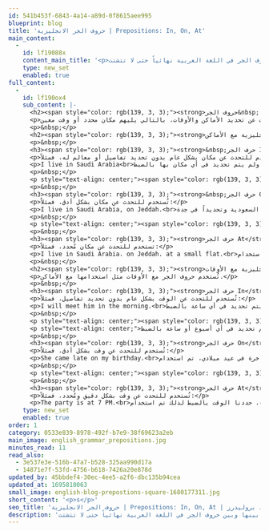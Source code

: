 ```yaml
---
id: 541b453f-6843-4a14-a89d-0f8615aee995
blueprint: blog
title: 'حروف الجر الانجليزية | Prepositions: In, On, At'
main_content:
  -
    id: lf19088x
    content_main_title: '<p>أهلاً بك في قاعدة جديدة من قواعد اللغة الإنجليزية، اليوم درسنا عن جزء من حروف الجر الانجليزية وكيفية استخدامها مع الأماكن والأوقات، لا تربط بينها وبين حروف الجر في اللغة العربية نهائياً حتى لا تتشتت.</p>'
    type: new_set
    enabled: true
full_content:
  -
    id: lf190ox4
    sub_content: |-
      <h2><span style="color: rgb(139, 3, 3);"><strong>حروف الجر&nbsp; In &ndash; On &ndash; At</strong></span></h2>
      <p>يتم استخدامهم في التحدث عن تحديد الأماكن والأوقات، بالتالي يليهم مكان محدد أو وقت معين.</p>
      <p>&nbsp;</p>
      <h2><span style="color: rgb(139, 3, 3);"><strong>حروف الجر الانجليزية مع الأماكن:</strong></span></h2>
      <p>&nbsp;</p>
      <h3><span style="color: rgb(139, 3, 3);"><strong>&nbsp;حرف الجر In</strong></span></h3>
      <p>تُستخدم للتحدث عن مكان بشكل عام بدون تحديد تفاصيل أو معالم له، فمثلاً:</p>
      <p>I live in Saudi Arabia<br>فهنا نقول أنا اعيش في المملكة العربية السعودية بشكل عام ولم يتم تحديد في أي مكان بها بالضبط.</p>
      <p>&nbsp;</p>
      <p style="text-align: center;"><span style="color: rgb(139, 3, 3);">مثال آخر:</span><br>He lives in England<br>فهنا أيضاً نتحدث عن أنه يعيش في انجلترا بوجه عام ولم يتم تحديد تفاصيل للمكان.</p>
      <p>&nbsp;</p>
      <h3><span style="color: rgb(139, 3, 3);"><strong>&nbsp;حرف الجر On</strong></span></h3>
      <p>تُستخدم للتحدث عن مكان بشكل أدق، فمثلاُ:</p>
      <p>I live in Saudi Arabia, on Jeddah.<br>فهنا تم تعميم القول بالعيش في المملكة العربية السعودية وتحديداً في جدة.</p>
      <p>&nbsp;</p>
      <p style="text-align: center;"><span style="color: rgb(139, 3, 3);">مثال آخر:</span><br>He&rsquo;s in his room, on his bed.<br>فهنا تم قول أنه في غرفته عموماً وتحديداً على سريره.</p>
      <p>&nbsp;</p>
      <h3><span style="color: rgb(139, 3, 3);"><strong>حرف الجر At</strong></span></h3>
      <p>تستخدم للتحدث عن مكان مُحدد، فمثلاً:</p>
      <p>I live in Saudi Arabia. on Jeddah. at a small flat.<br>فهنا تم استخدام in لتحديد المكان العام السعودية، ثم تفصيل أكثر أنه في جده باستخدام on ثم اخيراً تحديد النقطة بالضبط وهى شقة صغيرة باستخدام at</p>
      <p>&nbsp;</p>
      <h2><span style="color: rgb(139, 3, 3);"><strong>حروف الجر الانجليزية مع الأوقات:</strong></span></h2>
      <p>تُستخدم حروف الجر مع الأوقات مثل استخدامها مع الأماكن.</p>
      <p>&nbsp;</p>
      <h3><span style="color: rgb(139, 3, 3);"><strong>حرف الجر In</strong></span></h3>
      <p>تُستخدم للتحدث عن الوقت بشكل عام بدون تحديد تفاصيل، فمثلاً:</p>
      <p>I will meet him in the morning.<br>فهنا نقول سوف أقابله في الصباح بشكل عام ولم يتم تحديد في أي ساعة بالضبط.</p>
      <p>&nbsp;</p>
      <p style="text-align: center;"><span style="color: rgb(139, 3, 3);">مثال آخر:</span><br>The weather gets hot in August</p>
      <p style="text-align: center;">فهنا نقول الطقس يصبح حار في شهر أغسطس بشكل عام ولم يتم تحديد في أي أسبوع أو ساعة بالضبط.</p>
      <p>&nbsp;</p>
      <h3><span style="color: rgb(139, 3, 3);"><strong>حرف الجر On</strong></span></h3>
      <p>تُستخدم للتحدث عن وقت بشكل أدق، فمثلاُ:</p>
      <p>She came late on my birthday.<br>فهنا نقول هي أتت متأخرة في عيد ميلادي، تم استخدام on لأننا نتحدث عن يوم محدد وليس وقت عام.</p>
      <p>&nbsp;</p>
      <p style="text-align: center;"><span style="color: rgb(139, 3, 3);">مثال آخر:</span><br>I will meet him on Thursday morning.<br>لاحظ هنا تم استخدام on وذلك لأننا حددنا وقت معين في يوم معين، وليس بوجه عام في الجملة مثل المثال السابق.</p>
      <p>&nbsp;</p>
      <h3><span style="color: rgb(139, 3, 3);"><strong>حرف الجر At</strong></span></h3>
      <p>تُستخدم للتحدث عن وقت بشكل دقيق ومُحدد، فمثلاً:</p>
      <p>The party is at 7 PM.<br>فهنا نقول الحفلة في تمام الساعة السابعة مساء، حددنا الوقت بالضبط لذلك تم استخدام at</p>
    type: new_set
    enabled: true
order: 1
category: 0533e839-8978-492f-b7e9-38f69623a2eb
main_image: english_grammar_prepositions.jpg
minutes_read: 11
read_also:
  - 3e537e3e-516b-47a7-b528-325aa990d17a
  - 14871e7f-53fd-4756-b618-7426a20e878d
updated_by: 45bbdef4-30ec-4ee5-a2f6-dbc135b94cea
updated_at: 1695810063
small_image: english-blog-prepostions-square-1680177311.jpg
short_content: '<p>s</p>'
seo_title: 'حروف الجر الانجليزية | Prepositions: In, On, At | معهد بروليدرز'
description: 'اليوم درسنا عن جزء من حروف الجر الانجليزية وكيفية استخدامها مع الأماكن والأوقات، لا تربط بينها وبين حروف الجر في اللغة العربية نهائياً حتى لا تتشتت.'
---
```

